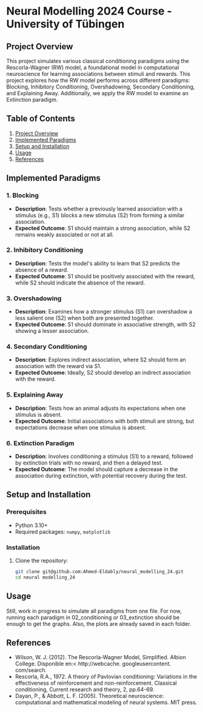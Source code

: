 # Neural Modelling 2024 Course - University of Tübingen

## Project Overview

This project simulates various classical conditioning paradigms using the Rescorla-Wagner (RW) model, a foundational model in computational neuroscience for learning associations between stimuli and rewards. This project explores how the RW model performs across different paradigms: Blocking, Inhibitory Conditioning, Overshadowing, Secondary Conditioning, and Explaining Away. Additionally, we apply the RW model to examine an Extinction paradigm.
## Table of Contents
1. [Project Overview](#project-overview)
2. [Implemented Paradigms](#implemented-paradigms)
3. [Setup and Installation](#setup-and-installation)
4. [Usage](#usage)
5. [References](#references)

## Implemented Paradigms

### 1. Blocking
   - **Description**: Tests whether a previously learned association with a stimulus (e.g., S1) blocks a new stimulus (S2) from forming a similar association.
   - **Expected Outcome**: S1 should maintain a strong association, while S2 remains weakly associated or not at all.

###  2. Inhibitory Conditioning
   - **Description**: Tests the model's ability to learn that S2 predicts the absence of a reward.
   - **Expected Outcome**: S1 should be positively associated with the reward, while S2 should indicate the absence of the reward.

### 3. Overshadowing
   - **Description**: Examines how a stronger stimulus (S1) can overshadow a less salient one (S2) when both are presented together.
   - **Expected Outcome**: S1 should dominate in associative strength, with S2 showing a lesser association.

### 4. Secondary Conditioning
   - **Description**: Explores indirect association, where S2 should form an association with the reward via S1.
   - **Expected Outcome**: Ideally, S2 should develop an indirect association with the reward.

### 5. Explaining Away
   - **Description**: Tests how an animal adjusts its expectations when one stimulus is absent.
   - **Expected Outcome**: Initial associations with both stimuli are strong, but expectations decrease when one stimulus is absent.

### 6. Extinction Paradigm
   - **Description**: Involves conditioning a stimulus (S1) to a reward, followed by extinction trials with no reward, and then a delayed test.
   - **Expected Outcome**: The model should capture a decrease in the association during extinction, with potential recovery during the test.

## Setup and Installation

### Prerequisites
- Python 3.10+
- Required packages: `numpy`, `matplotlib`

### Installation
1. Clone the repository:
   ```bash
   git clone git@github.com:Ahmed-Eldably/neural_modelling_24.git
   cd neural modelling_24
   ```
   
## Usage

Still, work in progress to simulate all paradigms from one file. For now, running each paradigm in 02_conditioning or 03_extinction should be enough to get the graphs.
Also, the plots are already saved in each folder.

## References
   * Wilson, W. J. (2012). The Rescorla-Wagner Model, Simplified. Albion College. Disponible en:< http://webcache. googleusercontent. com/search.
   * Rescorla, R.A., 1972. A theory of Pavlovian conditioning: Variations in the effectiveness of reinforcement and non-reinforcement. Classical conditioning, Current research and theory, 2, pp.64-69.
   * Dayan, P., & Abbott, L. F. (2005). Theoretical neuroscience: computational and mathematical modeling of neural systems. MIT press.
